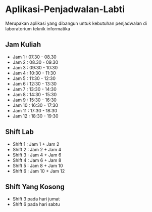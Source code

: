 # Aplikasi-Penjadwalan-Labti
Merupakan aplikasi yang dibangun untuk kebutuhan penjadwalan di laboratorium teknik informatika

## Jam Kuliah

* Jam 1 : 07.30 - 08.30
* Jam 2 : 08.30 - 09.30
* Jam 3 : 09:30 - 10:30
* Jam 4 : 10:30 - 11:30
* Jam 5 : 11:30 - 12:30
* Jam 6 : 12:30 - 13:30
* Jam 7 : 13:30 - 14:30
* Jam 8 : 14:30 - 15:30
* Jam 9 : 15:30 - 16:30
* Jam 10 : 16:30 - 17:30
* Jam 11 : 17:30 - 18:30
* Jam 12 : 18:30 - 19:30

## Shift Lab

* Shift 1 : Jam 1 + Jam 2
* Shift 2 : Jam 2 + Jam 4
* Shift 3 : Jam 4 + Jam 6
* Shift 4 : Jam 6 + Jam 8
* Shift 5 : Jam 8 + Jam 10
* Shift 6 : Jam 10 + Jam 12

## Shift Yang Kosong

* Shift 3 pada hari jumat
* Shift 6 pada hari sabtu